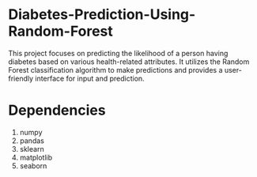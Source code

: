 # Diabetes-Prediction-Using-Random-Forest
This project focuses on predicting the likelihood of a person having diabetes based on various health-related attributes. It utilizes the Random Forest classification algorithm to make predictions and provides a user-friendly interface for input and prediction.
# Dependencies
1. numpy
2. pandas
3. sklearn
4. matplotlib
5. seaborn
